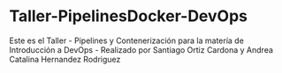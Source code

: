 # Taller-PipelinesDocker-DevOps
Este es el Taller - Pipelines y Contenerización para la matería de Introducción a DevOps - Realizado por Santiago Ortiz Cardona y Andrea Catalina Hernandez Rodriguez
